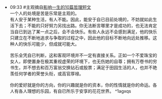 - 09:33 #主观摘自[影响一生的10篇哲理短文](https://mp.weixin.qq.com/s/XkqajH067OWWhoRB-4caMw)<br>一个人的处境是苦是乐常是主观的。 <br>有人安于某种生活，有人不能。因此，能安于自已目前处境的，不妨就如此生活下去；不能的只好努力另找出路。你无法断言哪里才是成功的，也无法肯定当自已到达了某一点之后，会不会快乐。有些人永远不会感到满足，他的快乐只建立在不断地追求与争取的过程之中，因此他的目标不断地向远处推移。这种人的快乐可能少，但成就可能大。<br><br>苦乐全凭自已判断，这和客观环境并不一定有直接关系。正如一个不爱珠宝的女人，即使置身在极其重视虚荣的环境下，也无伤她的自尊；拥有万卷书的穷书生，并不想去和百万富翁交换钻石或股票；满足于田园生活的人，也并不艳羡任何学者的荣誉头衔，或高官厚禄。<br><br>你的爱好就是你的方向，你的兴趣就是你的资本，你的性情就是你的命运。各人有各人理想的乐园，有自已所乐于安享的花花世界。 ^1agxqs